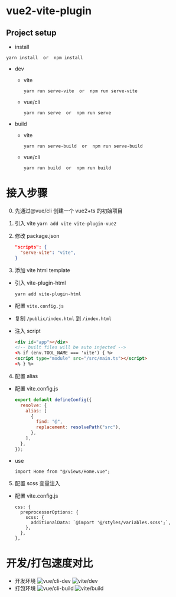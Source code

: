 # vue2-vite-plugin

## Project setup

- install

```
yarn install  or  npm install
```

- dev

  - vite

    ```
    yarn run serve-vite  or  npm run serve-vite
    ```

  - vue/cli

    ```
    yarn run serve  or  npm run serve
    ```

- build

  - vite

    ```
    yarn run serve-build  or  npm run serve-build
    ```

  - vue/cli

    ```
    yarn run build  or  npm run build
    ```

# 接入步骤

0. 先通过@vue/cli 创建一个 vue2+ts 的初始项目
1. 引入 vite
   `yarn add vite vite-plugin-vue2`
2. 修改 package.json

   ```json
   "scripts": {
     "serve-vite": "vite",
   }
   ```

3. 添加 vite html template

- 引入 vite-plugin-html

  `yarn add vite-plugin-html`

- 配置 `vite.config.js`
- 复制 `/public/index.html` 到 `/index.html`
- 注入 script

  ```html
  <div id="app"></div>
  <!-- built files will be auto injected -->
  <% if (env.TOOL_NAME === 'vite') { %>
  <script type="module" src="/src/main.ts"></script>
  <% } %>
  ```

4. 配置 alias

- 配置 vite.config.js

  ```javascript
  export default defineConfig({
    resolve: {
      alias: [
        {
          find: "@",
          replacement: resolvePath("src"),
        },
      ],
    },
  });
  ```

- use

  `import Home from "@/views/Home.vue";`

5. 配置 scss 变量注入

- 配置 vite.config.js

  ```
  css: {
    preprocessorOptions: {
      scss: {
        additionalData: `@import '@/styles/variables.scss';`,
      },
    },
  },
  ```

# 开发/打包速度对比

- 开发环境
  ![vue/cli-dev](https://upload-images.jianshu.io/upload_images/4985324-c3298579a3c6be10.png?imageMogr2/auto-orient/strip%7CimageView2/2/w/600)
  ![vite/dev](https://upload-images.jianshu.io/upload_images/4985324-07e729b4d1d487f7.png?imageMogr2/auto-orient/strip%7CimageView2/2/w/600)
- 打包环境
  ![vue/cli-build](https://upload-images.jianshu.io/upload_images/4985324-5efc338fbbfbc0cf.png?imageMogr2/auto-orient/strip%7CimageView2/2/w/600)
  ![vite/build](https://upload-images.jianshu.io/upload_images/4985324-98901c6db13a3b0d.png?imageMogr2/auto-orient/strip%7CimageView2/2/w/600)
